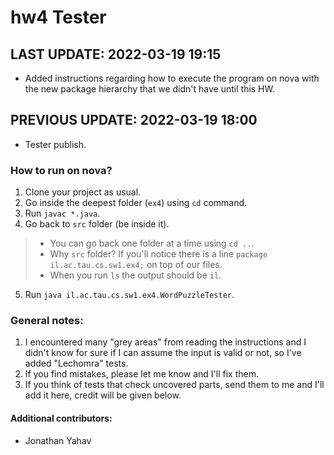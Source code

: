 # hw4 Tester
## LAST UPDATE: 2022-03-19 19:15
* Added instructions regarding how to execute the program on nova with the new package hierarchy that we didn't have until this HW.
## PREVIOUS UPDATE: 2022-03-19 18:00
* Tester publish.

### How to run on nova?
1. Clone your project as usual.
2. Go inside the deepest folder (`ex4`) using `cd` command.
3. Run `javac *.java`.
4. Go back to `src` folder (be inside it).
> * You can go back one folder at a time using `cd ..`.
> * Why `src` folder? If you'll notice there is a line `package il.ac.tau.cs.sw1.ex4;` on top of our files.
> * When you run `ls` the output should be `il`.
5. Run `java il.ac.tau.cs.sw1.ex4.WordPuzzleTester`.

### General notes:
1. I encountered many "grey areas" from reading the instructions and I didn't know for sure if I can assume the input is valid or not, so I've added "Lechomra" tests.
2. If you find mistakes, please let me know and I'll fix them.
3. If you think of tests that check uncovered parts, send them to me and I'll add it here, credit will be given below.

#### Additional contributors:
* Jonathan Yahav
